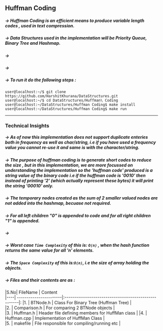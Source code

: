 &nbsp;&nbsp;&nbsp;&nbsp;&nbsp;&nbsp; <h2> Huffman Coding</h2>

##### -> Huffman Coding is an efficient means to produce variable length codes , used in text compression.
##### -> Data Structures used in the implementation will be Priority Queue, Binary Tree and Hashmap.
##### -> 
##### -> 
##### -> To run it do the following steps :
```
user@localhost:~/$ git clone https://github.com/HarshitKhurana/DataStructures.git
user@localhost:~/$ cd DataStructures/Huffman\ Coding
user@localhost:~/DataStructures/Huffman Coding$ make install
user@localhost:~/DataStructures/Huffman Coding$ make run

```

<hr/>

### Technical Insights
##### -> As of now this implementation does not support duplicate enteries both in frequency as well as char/string, i.e if you have used a frequency value you cannot re-use it and same is with the character/string.
##### -> The purpose of huffman coding is to generate short codes to reduce the size , but in this implementation, we are more focussed on understanding the implementation so the 'huffman code' produced is a string value  of the binary code i.e if the huffman code is '0010' then instead of printing '2' (which actually represent these bytes) it will print the string '00010' only.
##### -> The temporary nodes created as the sum of 2 smaller valued nodes are not added into the hashmap, becuase not required.
##### -> For all left children "0" is appended to code and for all right children "1" is appended.
##### -> 

##### -> Worst case `Time Complexity` of this is: `O(n)` , when the hash function returns the same value for all 'n' elements.
##### -> The `Space Complexity` of this is:`O(n)`, i.e the size of array holding the objects.

##### -> Files and their contents are as : 

|S.No| FileName               | Content                                                  
|----| -----------------------|:------------------------------------------------------|:
|1.  | BTNode.h               | Class For Binary Tree (Huffman Tree)                  |   
|2.  | Comparison.h           | For comparing 2 BTNode objects                        |   
|3.  | Huffman.h              | Header file defining members for HuffMan class        | 
|4.  | Huffman.cpp            | Implementation of HuffMan Class                       |   
|5.  | makefile               | File responsible for compiling/running etc            |   



